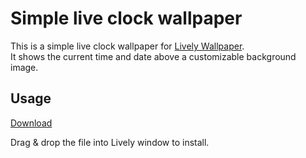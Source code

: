 # Simple live clock wallpaper

This is a simple live clock wallpaper for [Lively Wallpaper](https://github.com/rocksdanister/lively).  
It shows the current time and date above a customizable background image.

## Usage

[Download](https://github.com/kitswas/live-clock-wallpaper/releases/download/v0.1/weather-fetch-wallpaper.zip)

Drag & drop the file into Lively window to install.

